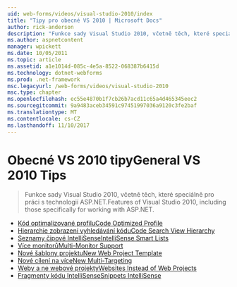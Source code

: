 ```yaml
---
uid: web-forms/videos/visual-studio-2010/index
title: "Tipy pro obecné VS 2010 | Microsoft Docs"
author: rick-anderson
description: "Funkce sady Visual Studio 2010, včetně těch, které speciálně pro práci s technologií ASP.NET."
ms.author: aspnetcontent
manager: wpickett
ms.date: 10/05/2011
ms.topic: article
ms.assetid: a1e1014d-085c-4e5a-8522-068387b6415d
ms.technology: dotnet-webforms
ms.prod: .net-framework
msc.legacyurl: /web-forms/videos/visual-studio-2010
msc.type: chapter
ms.openlocfilehash: ec55e4870b1f7cb26b7acd11c65a4d465345eec2
ms.sourcegitcommit: 9a9483aceb34591c97451997036a9120c3fe2baf
ms.translationtype: MT
ms.contentlocale: cs-CZ
ms.lasthandoff: 11/10/2017
---
```

<a name="general-vs-2010-tips"></a><span data-ttu-id="ac163-103">Obecné VS 2010 tipy</span><span class="sxs-lookup"><span data-stu-id="ac163-103">General VS 2010 Tips</span></span>
====================
> <span data-ttu-id="ac163-104">Funkce sady Visual Studio 2010, včetně těch, které speciálně pro práci s technologií ASP.NET.</span><span class="sxs-lookup"><span data-stu-id="ac163-104">Features of Visual Studio 2010, including those specifically for working with ASP.NET.</span></span>


- [<span data-ttu-id="ac163-105">Kód optimalizované profilu</span><span class="sxs-lookup"><span data-stu-id="ac163-105">Code Optimized Profile</span></span>](visual-studio-2010-quick-hit-code-optimized-profile.md)
- [<span data-ttu-id="ac163-106">Hierarchie zobrazení vyhledávání kódu</span><span class="sxs-lookup"><span data-stu-id="ac163-106">Code Search View Hierarchy</span></span>](visual-studio-2010-quick-hit-code-search-view-hierarchy.md)
- [<span data-ttu-id="ac163-107">Seznamy čipové IntelliSense</span><span class="sxs-lookup"><span data-stu-id="ac163-107">IntelliSense Smart Lists</span></span>](visual-studio-2010-quick-hit-intellisense-smart-lists.md)
- [<span data-ttu-id="ac163-108">Více monitorů</span><span class="sxs-lookup"><span data-stu-id="ac163-108">Multi-Monitor Support</span></span>](visual-studio-2010-quick-hit-multi-monitor-support.md)
- [<span data-ttu-id="ac163-109">Nové šablony projektu</span><span class="sxs-lookup"><span data-stu-id="ac163-109">New Web Project Template</span></span>](visual-studio-2010-quick-hit-new-web-project-template.md)
- [<span data-ttu-id="ac163-110">Nové cílení na více</span><span class="sxs-lookup"><span data-stu-id="ac163-110">New Multi-Targeting</span></span>](visual-studio-2010-quick-hit-new-multi-targeting.md)
- [<span data-ttu-id="ac163-111">Weby a ne webové projekty</span><span class="sxs-lookup"><span data-stu-id="ac163-111">Websites Instead of Web Projects</span></span>](visual-studio-2010-quick-hit-websites-instead-of-web-projects.md)
- [<span data-ttu-id="ac163-112">Fragmenty kódu IntelliSense</span><span class="sxs-lookup"><span data-stu-id="ac163-112">Snippets IntelliSense</span></span>](visual-studio-2010-quick-hit-snippets-intellisense.md)
